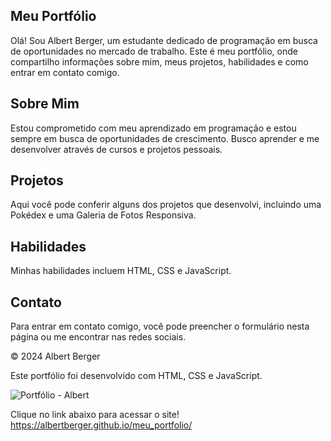 ## Meu Portfólio
Olá! Sou Albert Berger, um estudante dedicado de programação em busca de oportunidades no mercado de trabalho. Este é meu portfólio, onde compartilho informações sobre mim, meus projetos, habilidades e como entrar em contato comigo.

## Sobre Mim
Estou comprometido com meu aprendizado em programação e estou sempre em busca de oportunidades de crescimento. Busco aprender e me desenvolver através de cursos e projetos pessoais.
## Projetos
Aqui você pode conferir alguns dos projetos que desenvolvi, incluindo uma Pokédex e uma Galeria de Fotos Responsiva.

## Habilidades
Minhas habilidades incluem HTML, CSS e JavaScript.

## Contato
Para entrar em contato comigo, você pode preencher o formulário nesta página ou me encontrar nas redes sociais.

© 2024 Albert Berger

Este portfólio foi desenvolvido com HTML, CSS e JavaScript.


![Portfólio - Albert](https://github.com/albertberger/meu_portfolio/assets/114450295/be82c129-e62f-43e1-9228-ab272984228f)

Clique no link abaixo para acessar o site!
https://albertberger.github.io/meu_portfolio/
